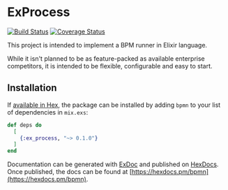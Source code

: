 # ExProcess

[![Build Status](https://travis-ci.org/brain-geek/ex_process.svg?branch=master)](https://travis-ci.org/brain-geek/ex_process) [![Coverage Status](https://coveralls.io/repos/github/brain-geek/ex_process/badge.svg?branch=master)](https://coveralls.io/github/brain-geek/ex_process?branch=master)

This project is intended to implement a BPM runner in Elixir language.

While it isn't planned to be as feature-packed as available enterprise competitors, it is intended to be flexible, configurable and easy to start.

## Installation

If [available in Hex](https://hex.pm/docs/publish), the package can be installed
by adding `bpmn` to your list of dependencies in `mix.exs`:

```elixir
def deps do
  [
    {:ex_process, "~> 0.1.0"}
  ]
end
```

Documentation can be generated with [ExDoc](https://github.com/elixir-lang/ex_doc)
and published on [HexDocs](https://hexdocs.pm). Once published, the docs can
be found at [https://hexdocs.pm/bpmn](https://hexdocs.pm/bpmn).


